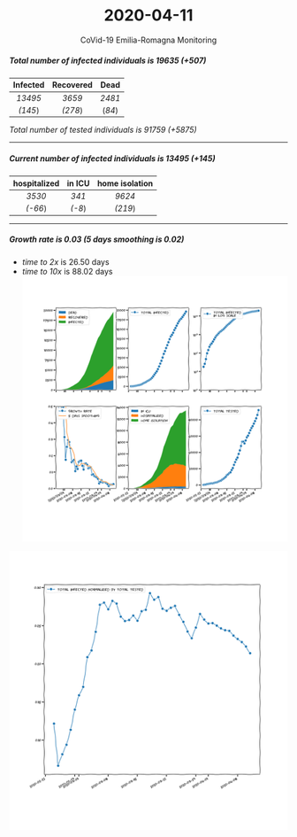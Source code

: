 <div align='center'>

# 2020-04-11
CoVid-19 Emilia-Romagna Monitoring
</div>

##### Total number of infected individuals is 19635 (+507)
Infected | Recovered | Dead
:---: | :---: | :---:
*13495* | *3659* | *2481*
*(145*) | *(278*) | (*84*)

*Total number of tested individuals is 91759 (+5875)*
***
##### Current number of infected individuals is 13495 (+145)
hospitalized | in ICU | home isolation
:---: | :---: | :---:
*3530* |*341* |*9624*
*(-66*) |*(-8*) |*(219*)
***
##### Growth rate is 0.03 (5 days smoothing is 0.02)
- *time to 2x* is 26.50 days
- *time to 10x* is 88.02 days
![stats][stats]

![infected_normalized][infected_normalized]

[stats]: stats_Emilia-Romagna.png
[infected_normalized]: infected_normalized_Emilia-Romagna.png
